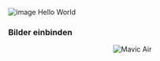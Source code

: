 ![image](https://user-images.githubusercontent.com/44264256/47260145-c12e3480-d4b5-11e8-9768-c89436f062ec.jpg)
Hello World
### Bilder einbinden
<p align="center">
  <img src="https://user-images.githubusercontent.com/44264256/47260411-74e5f300-d4bb-11e8-86a0-72cdf0b4a2e1.JPG" alt="Mavic Air"/>
</p>
